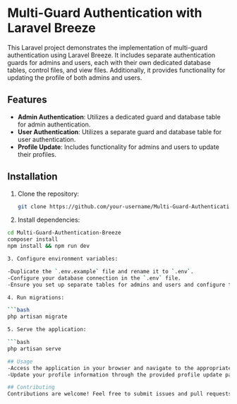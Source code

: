# Multi-Guard Authentication with Laravel Breeze

This Laravel project demonstrates the implementation of multi-guard authentication using Laravel Breeze. It includes separate authentication guards for admins and users, each with their own dedicated database tables, control files, and view files. Additionally, it provides functionality for updating the profile of both admins and users.

## Features

- **Admin Authentication**: Utilizes a dedicated guard and database table for admin authentication.
- **User Authentication**: Utilizes a separate guard and database table for user authentication.
- **Profile Update**: Includes functionality for admins and users to update their profiles.

## Installation

1. Clone the repository:

   ```bash
   git clone https://github.com/your-username/Multi-Guard-Authentication-Breeze.git

2. Install dependencies:

  ```bash
  cd Multi-Guard-Authentication-Breeze
  composer install
  npm install && npm run dev

3. Configure environment variables:

-Duplicate the `.env.example` file and rename it to `.env`.
-Configure your database connection in the `.env` file.
-Ensure you set up separate tables for admins and users and configure the appropriate guards in the `config/auth.php` file.

4. Run migrations:

  ```bash
  php artisan migrate

5. Serve the application:

  ```bash
  php artisan serve

## Usage
-Access the application in your browser and navigate to the appropriate routes for admin and user authentication.
-Update your profile information through the provided profile update pages.

## Contributing
Contributions are welcome! Feel free to submit issues and pull requests
